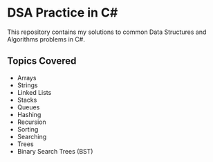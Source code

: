 # DSA Practice in C#

This repository contains my solutions to common Data Structures and Algorithms problems in C#.

## Topics Covered

- Arrays
- Strings
- Linked Lists
- Stacks
- Queues
- Hashing
- Recursion
- Sorting
- Searching
- Trees
- Binary Search Trees (BST)
